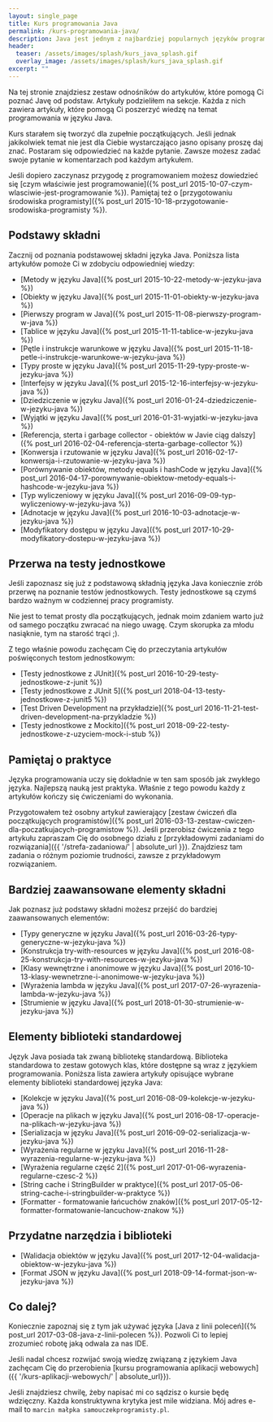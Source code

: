```yaml
---
layout: single_page
title: Kurs programowania Java
permalink: /kurs-programowania-java/
description: Java jest jednym z najbardziej popularnych języków programowania. Kurs ten pomoże Ci poznać składnię języka Java jak i część funkcjonalności dostępnych w bibliotece standardowej.
header:
  teaser: /assets/images/splash/kurs_java_splash.gif
  overlay_image: /assets/images/splash/kurs_java_splash.gif
excerpt: ""
---
```


Na tej stronie znajdziesz zestaw odnośników do artykułów, które pomogą Ci poznać Javę od podstaw. Artykuły podzieliłem na sekcje. Każda z nich zawiera artykuły, które pomogą Ci poszerzyć wiedzę na temat programowania w języku Java.

Kurs starałem się tworzyć dla zupełnie początkujących. Jeśli jednak jakikolwiek temat nie jest dla Ciebie wystarczająco jasno opisany proszę daj znać. Postaram się odpowiedzieć na każde pytanie. Zawsze możesz zadać swoje pytanie w komentarzach pod każdym artykułem.

Jeśli dopiero zaczynasz przygodę z programowaniem możesz dowiedzieć się [czym właściwie jest programowanie]({% post_url 2015-10-07-czym-wlasciwie-jest-programowanie %}). Pamiętaj też o 
[przygotowaniu środowiska programisty]({% post_url 2015-10-18-przygotowanie-srodowiska-programisty %}).

## Podstawy składni

Zacznij od poznania podstawowej składni języka Java. Poniższa lista artykułów pomoże Ci w zdobyciu odpowiedniej wiedzy:

* [Metody w języku Java]({% post_url 2015-10-22-metody-w-jezyku-java %})
* [Obiekty w języku Java]({% post_url 2015-11-01-obiekty-w-jezyku-java %})
* [Pierwszy program w Java]({% post_url 2015-11-08-pierwszy-program-w-java %})
* [Tablice w języku Java]({% post_url 2015-11-11-tablice-w-jezyku-java %})
* [Pętle i instrukcje warunkowe w języku Java]({% post_url 2015-11-18-petle-i-instrukcje-warunkowe-w-jezyku-java %})
* [Typy proste w języku Java]({% post_url 2015-11-29-typy-proste-w-jezyku-java %})
* [Interfejsy w języku Java]({% post_url 2015-12-16-interfejsy-w-jezyku-java %})
* [Dziedziczenie w języku Java]({% post_url 2016-01-24-dziedziczenie-w-jezyku-java %})
* [Wyjątki w języku Java]({% post_url 2016-01-31-wyjatki-w-jezyku-java %})
* [Referencja, sterta i garbage collector - obiektów w Javie ciąg dalszy]({% post_url 2016-02-04-referencja-sterta-garbage-collector %})
* [Konwersja i rzutowanie w języku Java]({% post_url 2016-02-17-konwersja-i-rzutowanie-w-jezyku-java %})
* [Porównywanie obiektów, metody equals i hashCode w języku Java]({% post_url 2016-04-17-porownywanie-obiektow-metody-equals-i-hashcode-w-jezyku-java %})
* [Typ wyliczeniowy w języku Java]({% post_url 2016-09-09-typ-wyliczeniowy-w-jezyku-java %})
* [Adnotacje w języku Java]({% post_url 2016-10-03-adnotacje-w-jezyku-java %})
* [Modyfikatory dostępu w języku Java]({% post_url 2017-10-29-modyfikatory-dostepu-w-jezyku-java %})

## Przerwa na testy jednostkowe

Jeśli zapoznasz się już z podstawową składnią języka Java koniecznie zrób przerwę na poznanie testów jednostkowych. Testy jednostkowe są czymś bardzo ważnym w codziennej pracy programisty.

Nie jest to temat prosty dla początkujących, jednak moim zdaniem warto już od samego początku zwracać na niego uwagę. Czym skorupka za młodu nasiąknie, tym na starość trąci ;).

Z tego właśnie powodu zachęcam Cię do przeczytania artykułów poświęconych testom jednostkowym:

* [Testy jednostkowe z JUnit]({% post_url 2016-10-29-testy-jednostkowe-z-junit %})
* [Testy jednostkowe z JUnit 5]({% post_url 2018-04-13-testy-jednostkowe-z-junit5 %})
* [Test Driven Development na przykładzie]({% post_url 2016-11-21-test-driven-development-na-przykladzie %})
* [Testy jednostkowe z Mockito]({% post_url 2018-09-22-testy-jednostkowe-z-uzyciem-mock-i-stub %})

## Pamiętaj o praktyce

Języka programowania uczy się dokładnie w ten sam sposób jak zwykłego języka. Najlepszą nauką jest praktyka. Właśnie z tego powodu każdy z artykułów kończy się ćwiczeniami do wykonania.

Przygotowałem też osobny artykuł zawierający [zestaw ćwiczeń dla początkujących programistów]({% post_url 2016-03-13-zestaw-cwiczen-dla-poczatkujacych-programistow %}). Jeśli przerobisz ćwiczenia z tego artykułu zapraszam Cię do osobnego działu z [przykładowymi zadaniami do rozwiązania]({{ '/strefa-zadaniowa/' | absolute_url }}). Znajdziesz tam zadania o różnym poziomie trudności, zawsze z przykładowym rozwiązaniem.

## Bardziej zaawansowane elementy składni

Jak poznasz już podstawy składni możesz przejść do bardziej zaawansowanych elementów:

* [Typy generyczne w języku Java]({% post_url 2016-03-26-typy-generyczne-w-jezyku-java %})
* [Konstrukcja try-with-resources w języku Java]({% post_url 2016-08-25-konstrukcja-try-with-resources-w-jezyku-java %})
* [Klasy wewnętrzne i anonimowe w języku Java]({% post_url 2016-10-13-klasy-wewnetrzne-i-anonimowe-w-jezyku-java %})
* [Wyrażenia lambda w języku Java]({% post_url 2017-07-26-wyrazenia-lambda-w-jezyku-java %})
* [Strumienie w języku Java]({% post_url 2018-01-30-strumienie-w-jezyku-java %})

## Elementy biblioteki standardowej

Język Java posiada tak zwaną bibliotekę standardową. Biblioteka standardowa to zestaw gotowych klas, które dostępne są wraz z językiem programowania. Poniższa lista zawiera artykuły opisujące wybrane elementy biblioteki standardowej języka Java:

* [Kolekcje w języku Java]({% post_url 2016-08-09-kolekcje-w-jezyku-java %})
* [Operacje na plikach w języku Java]({% post_url 2016-08-17-operacje-na-plikach-w-jezyku-java %})
* [Serializacja w języku Java]({% post_url 2016-09-02-serializacja-w-jezyku-java %})
* [Wyrażenia regularne w języku Java]({% post_url 2016-11-28-wyrazenia-regularne-w-jezyku-java %})
* [Wyrażenia regularne część 2]({% post_url 2017-01-06-wyrazenia-regularne-czesc-2 %})
* [String cache i StringBuilder w praktyce]({% post_url 2017-05-06-string-cache-i-stringbuilder-w-praktyce %})
* [Formatter - formatowanie łańcuchów znaków]({% post_url 2017-05-12-formatter-formatowanie-lancuchow-znakow %})

## Przydatne narzędzia i biblioteki

* [Walidacja obiektów w języku Java]({% post_url 2017-12-04-walidacja-obiektow-w-jezyku-java %})
* [Format JSON w języku Java]({% post_url 2018-09-14-format-json-w-jezyku-java %})

## Co dalej?

Koniecznie zapoznaj się z tym jak używać języka [Java z linii poleceń]({% post_url 2017-03-08-java-z-linii-polecen %}). Pozwoli Ci to lepiej zrozumieć robotę jaką odwala za nas IDE. 

Jeśli nadal chcesz rozwijać swoją wiedzę związaną z językiem Java zachęcam Cię do przerobienia [kursu programowania aplikacji webowych]({{ '/kurs-aplikacji-webowych/' | absolute_url}}).

Jeśli znajdziesz chwilę, żeby napisać mi co sądzisz o kursie będę wdzięczny. Każda konstruktywna krytyka jest mile widziana. Mój adres e-mail to `marcin małpka samouczekprogramisty.pl`.
